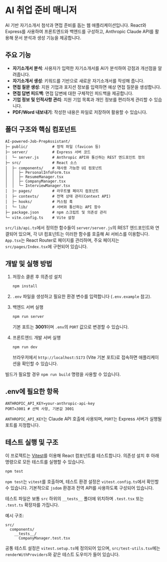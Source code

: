 # AI 취업 준비 매니저

AI 기반 자기소개서 첨삭과 면접 준비를 돕는 웹 애플리케이션입니다. React와 Express를 사용하여 프론트엔드와 백엔드를 구성하고, Anthropic Claude API를 활용해 문서 분석과 생성 기능을 제공합니다.

## 주요 기능

- **자기소개서 분석**: 사용자가 입력한 자기소개서를 AI가 분석하여 강점과 개선점을 알려줍니다.
- **자기소개서 생성**: 키워드를 기반으로 새로운 자기소개서를 작성해 줍니다.
- **면접 질문 생성**: 지원 기업과 포지션 정보를 입력하면 예상 면접 질문을 생성합니다.
- **면접 답변 피드백**: 면접 답변에 대한 구체적인 피드백을 제공합니다.
- **기업 정보 및 인적사항 관리**: 지원 기업 목록과 개인 정보를 편리하게 관리할 수 있습니다.
- **PDF/Word 내보내기**: 작성한 내용은 파일로 저장하여 활용할 수 있습니다.

## 폴더 구조와 핵심 컴포넌트

```
AI-powered-Job-PrepAssistant/
├─ public/           # 정적 파일 (favicon 등)
├─ server/           # Express 서버 코드
│  └─ server.js      # Anthropic API와 통신하는 REST 엔드포인트 정의
├─ src/              # React 소스
│  ├─ components/    # 재사용 가능한 UI 컴포넌트
│  │  ├─ PersonalInfoForm.tsx
│  │  ├─ ResumeManager.tsx
│  │  ├─ CompanyManager.tsx
│  │  └─ InterviewManager.tsx
│  ├─ pages/         # 라우트별 페이지 컴포넌트
│  ├─ contexts/      # 전역 상태 관리(Context API)
│  ├─ hooks/         # 커스텀 훅
│  └─ lib/           # 서버와 통신하는 API 함수
├─ package.json      # npm 스크립트 및 의존성 관리
└─ vite.config.ts    # Vite 설정
```

`src/lib/api.ts`에서 정의한 함수들이 `server/server.js`의 REST 엔드포인트와 연결되어 있으며, 각 UI 컴포넌트는 이러한 함수를 호출해 AI 서비스를 이용합니다. `App.tsx`는 React Router로 페이지를 관리하며, 주요 페이지는 `src/pages/Index.tsx`에 구현되어 있습니다.

## 개발 및 실행 방법

1. 저장소 클론 후 의존성 설치

   ```bash
   npm install
   ```

2. `.env` 파일을 생성하고 필요한 환경 변수를 입력합니다 (`.env.example` 참고).

3. 백엔드 서버 실행

   ```bash
   npm run server
   ```

   기본 포트는 **3001**이며 `.env`의 `PORT` 값으로 변경할 수 있습니다.

4. 프론트엔드 개발 서버 실행

   ```bash
   npm run dev
   ```

   브라우저에서 `http://localhost:5173` (Vite 기본 포트)로 접속하면 애플리케이션을 확인할 수 있습니다.

빌드가 필요할 경우 `npm run build` 명령을 사용할 수 있습니다.

## .env에 필요한 항목

```
ANTHROPIC_API_KEY=your-anthropic-api-key
PORT=3001 # 선택 사항, 기본값 3001
```

`ANTHROPIC_API_KEY`는 Claude API 호출에 사용되며, `PORT`는 Express 서버가 실행될 포트를 지정합니다.

## 테스트 실행 및 구조

이 프로젝트는 [Vitest](https://vitest.dev)를 이용해 React 컴포넌트를 테스트합니다. 의존성 설치 후 아래 명령으로 모든 테스트를 실행할 수 있습니다.

```bash
npm test
```

`npm test`는 `vitest`를 호출하며, 테스트 환경 설정은 `vitest.config.ts`에서 확인할 수 있습니다. 기본적으로 `jsdom` 환경과 전역 API를 사용하도록 구성되어 있습니다.

테스트 파일은 보통 `src` 하위의 `__tests__` 폴더에 위치하며 `.test.tsx` 또는 `.test.ts` 확장자를 가집니다.

예시 구조:

```
src/
  components/
    __tests__/
      CompanyManager.test.tsx
```

공통 테스트 설정은 `vitest.setup.ts`에 정의되어 있으며, `src/test-utils.tsx`에는 `renderWithProviders`와 같은 테스트 도우미가 들어 있습니다.
